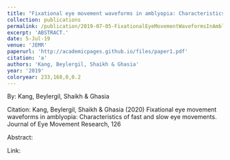 ```yaml
---
title: "Fixational eye movement waveforms in amblyopia: Characteristics of fast and slow eye movements"
collection: publications
permalink: /publication/2019-07-05-FixationalEyeMovementWaveformsInAmblyopia_CharacteristicsOfFast
excerpt: 'ABSTRACT.'
date: 5-Jul-19
venue: 'JEMR'
paperurl: 'http://academicpages.github.io/files/paper1.pdf'
citation: 'a'
authors: 'Kang, Beylergil, Shaikh & Ghasia'
year: '2019'
coloryear: 233,168,0,0.2
---
```


By: Kang, Beylergil, Shaikh & Ghasia

Citation: Kang, Beylergil, Shaikh & Ghasia (2020) Fixational eye movement waveforms in amblyopia: Characteristics of fast and slow eye movements. Journal of Eye Movement Research, 126

Abstract: 

Link: 
